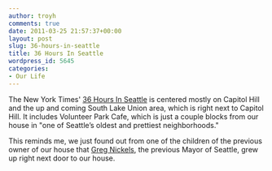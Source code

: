 ```yaml
---
author: troyh
comments: true
date: 2011-03-25 21:57:37+00:00
layout: post
slug: 36-hours-in-seattle
title: 36 Hours In Seattle
wordpress_id: 5645
categories:
- Our Life
---
```


The New York Times' [36 Hours In Seattle](http://travel.nytimes.com/2011/03/27/travel/27hours-seattle.html?partner=rss&emc=rss) is centered mostly on Capitol Hill and the up and coming South Lake Union area, which is right next to Capitol Hill. It includes Volunteer Park Cafe, which is just a couple blocks from our house in "one of Seattle’s oldest and prettiest neighborhoods."

This reminds me, we just found out from one of the children of the previous owner of our house that [Greg Nickels](http://en.wikipedia.org/wiki/Greg_Nickels), the previous Mayor of Seattle, grew up right next door to our house.
